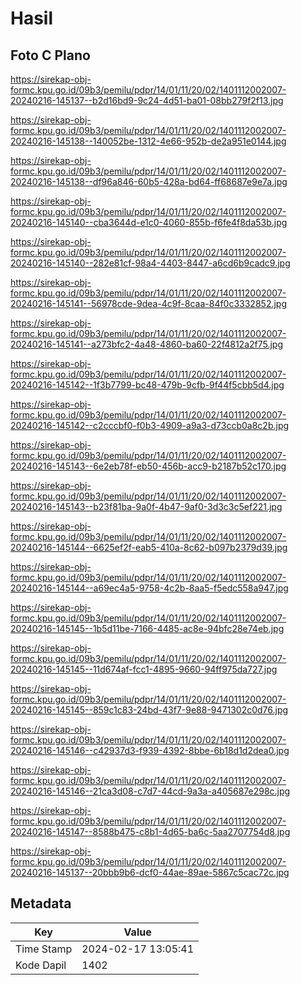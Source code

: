 # Hasil

## Foto C Plano

https://sirekap-obj-formc.kpu.go.id/09b3/pemilu/pdpr/14/01/11/20/02/1401112002007-20240216-145137--b2d16bd9-9c24-4d51-ba01-08bb279f2f13.jpg

https://sirekap-obj-formc.kpu.go.id/09b3/pemilu/pdpr/14/01/11/20/02/1401112002007-20240216-145138--140052be-1312-4e66-952b-de2a951e0144.jpg

https://sirekap-obj-formc.kpu.go.id/09b3/pemilu/pdpr/14/01/11/20/02/1401112002007-20240216-145138--df96a846-60b5-428a-bd64-ff68687e9e7a.jpg

https://sirekap-obj-formc.kpu.go.id/09b3/pemilu/pdpr/14/01/11/20/02/1401112002007-20240216-145140--cba3644d-e1c0-4060-855b-f6fe4f8da53b.jpg

https://sirekap-obj-formc.kpu.go.id/09b3/pemilu/pdpr/14/01/11/20/02/1401112002007-20240216-145140--282e81cf-98a4-4403-8447-a6cd6b9cadc9.jpg

https://sirekap-obj-formc.kpu.go.id/09b3/pemilu/pdpr/14/01/11/20/02/1401112002007-20240216-145141--56978cde-9dea-4c9f-8caa-84f0c3332852.jpg

https://sirekap-obj-formc.kpu.go.id/09b3/pemilu/pdpr/14/01/11/20/02/1401112002007-20240216-145141--a273bfc2-4a48-4860-ba60-22f4812a2f75.jpg

https://sirekap-obj-formc.kpu.go.id/09b3/pemilu/pdpr/14/01/11/20/02/1401112002007-20240216-145142--1f3b7799-bc48-479b-9cfb-9f44f5cbb5d4.jpg

https://sirekap-obj-formc.kpu.go.id/09b3/pemilu/pdpr/14/01/11/20/02/1401112002007-20240216-145142--c2cccbf0-f0b3-4909-a9a3-d73ccb0a8c2b.jpg

https://sirekap-obj-formc.kpu.go.id/09b3/pemilu/pdpr/14/01/11/20/02/1401112002007-20240216-145143--6e2eb78f-eb50-456b-acc9-b2187b52c170.jpg

https://sirekap-obj-formc.kpu.go.id/09b3/pemilu/pdpr/14/01/11/20/02/1401112002007-20240216-145143--b23f81ba-9a0f-4b47-9af0-3d3c3c5ef221.jpg

https://sirekap-obj-formc.kpu.go.id/09b3/pemilu/pdpr/14/01/11/20/02/1401112002007-20240216-145144--6625ef2f-eab5-410a-8c62-b097b2379d39.jpg

https://sirekap-obj-formc.kpu.go.id/09b3/pemilu/pdpr/14/01/11/20/02/1401112002007-20240216-145144--a69ec4a5-9758-4c2b-8aa5-f5edc558a947.jpg

https://sirekap-obj-formc.kpu.go.id/09b3/pemilu/pdpr/14/01/11/20/02/1401112002007-20240216-145145--1b5d11be-7166-4485-ac8e-94bfc28e74eb.jpg

https://sirekap-obj-formc.kpu.go.id/09b3/pemilu/pdpr/14/01/11/20/02/1401112002007-20240216-145145--11d674af-fcc1-4895-9660-94ff975da727.jpg

https://sirekap-obj-formc.kpu.go.id/09b3/pemilu/pdpr/14/01/11/20/02/1401112002007-20240216-145145--859c1c83-24bd-43f7-9e88-9471302c0d76.jpg

https://sirekap-obj-formc.kpu.go.id/09b3/pemilu/pdpr/14/01/11/20/02/1401112002007-20240216-145146--c42937d3-f939-4392-8bbe-6b18d1d2dea0.jpg

https://sirekap-obj-formc.kpu.go.id/09b3/pemilu/pdpr/14/01/11/20/02/1401112002007-20240216-145146--21ca3d08-c7d7-44cd-9a3a-a405687e298c.jpg

https://sirekap-obj-formc.kpu.go.id/09b3/pemilu/pdpr/14/01/11/20/02/1401112002007-20240216-145147--8588b475-c8b1-4d65-ba6c-5aa2707754d8.jpg

https://sirekap-obj-formc.kpu.go.id/09b3/pemilu/pdpr/14/01/11/20/02/1401112002007-20240216-145137--20bbb9b6-dcf0-44ae-89ae-5867c5cac72c.jpg


## Metadata

| Key        | Value               |
| ---------- | ------------------- |
| Time Stamp | 2024-02-17 13:05:41 |
| Kode Dapil | 1402                |



